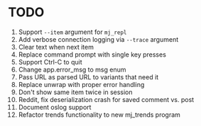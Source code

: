 # TODO

1. Support `--item` argument for `mj_repl`
1. Add verbose connection logging via `--trace` argument
1. Clear text when next item
1. Replace command prompt with single key presses
1. Support Ctrl-C to quit
1. Change app.error_msg to msg enum
1. Pass URL as parsed URL to variants that need it
1. Replace unwrap with proper error handling
1. Don't show same item twice in session
1. Reddit, fix deserialization crash for saved comment vs. post
1. Document oslog support
1. Refactor trends functionality to new mj_trends program
